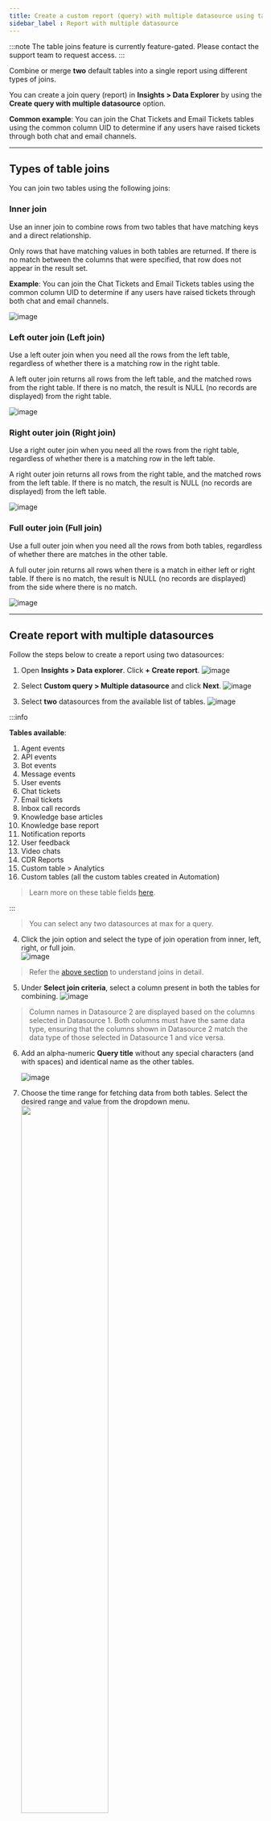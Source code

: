 ```yaml
---
title: Create a custom report (query) with multiple datasource using table join   
sidebar_label : Report with multiple datasource   
---
```


:::note
The table joins feature is currently feature-gated. Please contact the support team to request access.
:::

Combine or merge **two** default tables into a single report using different types of joins.

You can create a join query (report) in **Insights > Data Explorer** by using the **Create query with multiple datasource** option. 

**Common example**: You can join the Chat Tickets and Email Tickets tables using the common column UID to determine if any users have raised tickets through both chat and email channels.

-----------

## <a name="joins"></a>  Types of table joins 

You can join two tables using the following joins: 

### Inner join

Use an inner join to combine rows from two tables that have matching keys and a direct relationship.

Only rows that have matching values in both tables are returned. If there is no match between the columns that were specified, that row does not appear in the result set.


**Example**: You can join the Chat Tickets and Email Tickets tables using the common column UID to determine if any users have raised tickets through both chat and email channels.

![image](https://imgur.com/tSmp8y8.png)

### Left outer join (Left join)

Use a left outer join when you need all the rows from the left table, regardless of whether there is a matching row in the right table.

A left outer join returns all rows from the left table, and the matched rows from the right table. If there is no match, the result is NULL (no records are displayed) from the right table.

![image](https://imgur.com/CPMudRl.png)

### Right outer join (Right join)

Use a right outer join when you need all the rows from the right table, regardless of whether there is a matching row in the left table.

A right outer join returns all rows from the right table, and the matched rows from the left table. If there is no match, the result is NULL (no records are displayed) from the left table.

![image](https://imgur.com/IyuHlaW.png)


### Full outer join (Full join)

Use a full outer join when you need all the rows from both tables, regardless of whether there are matches in the other table.

A full outer join returns all rows when there is a match in either left or right table. If there is no match, the result is NULL (no records are displayed) from the side where there is no match.

![image](https://imgur.com/w8GqojC.png)

--------------

## Create report with multiple datasources

Follow the steps below to create a report using two datasources:

1. Open **Insights > Data explorer**. Click **+ Create report**. 
    ![image](https://imgur.com/3RfOC0d.png)
              
2. Select **Custom query > Multiple datasource** and click **Next**. 
    ![image](https://imgur.com/TJVugCV.png)              
3. Select **two** datasources from the available list of tables.
    ![image](https://imgur.com/fUFx1pD.png)

:::info

**Tables available**: 
1. Agent events
2. API events
3. Bot events
4. Message events
5. User events
6. Chat tickets
7. Email tickets
8. Inbox call records
9. Knowledge base articles
10. Knowledge base report
11. Notification reports
12. User feedback
13. Video chats
14. CDR Reports
15. Custom table > Analytics
16. Custom tables (all the custom tables created in Automation)

> Learn more on these table fields [here](https://docs.yellow.ai/docs/cookbooks/insights/eventdescriptions). 


:::

> You can select any two datasources at max for a query.

4. Click the join option and select the type of join operation from inner, left, right, or full join.      
    ![image](https://imgur.com/k3pXget.png)        

> Refer the [above section](#types-of-table-joins)  to understand joins in detail. 


5. Under **Select join criteria**, select a column present in both the tables for combining. 
    ![image](https://imgur.com/ZrOp89N.png)        

> Column names in Datasource 2 are displayed based on the columns selected in Datasource 1. Both columns must have the same data type, ensuring that the columns shown in Datasource 2 match the data type of those selected in Datasource 1 and vice versa.

6. Add an alpha-numeric **Query title** without any special characters (and with spaces) and identical name as the other tables. 

    ![image](https://imgur.com/hVzAeBw.png)

7. Choose the time range for fetching data from both tables. Select the desired range and value from the dropdown menu.        
    <img src="https://imgur.com/dB4cbtB.png" width="60%"/>

    ![image](https://imgur.com/XRjyUss.png)


> When selecting Previous X days, you can choose to include or exclude the current date (today) while fetching the data via the checkbox as shown above.

8. With column projection, you can choose which columns from each datasource to include in the joined table:
    - To deselect a column, click the cancel option next to the column name.
    - To select a column, pick a column name from the dropdown list.

    ![image](https://imgur.com/r5U28z7.png)

    ![image](https://imgur.com/60mksGY.png)

9. Click **Create** to generate a report. 

----

### Report progress 


On the Data explorer page, you can see the number of reports that are being generated (queries that are in progress). 
    ![image](https://imgur.com/dUtsjww.png)


------

### Alerts 

You don’t need to stay on the page after clicking **Create**; you are free to navigate to other pages. The process runs asynchronously, and you will receive a notification once it’s complete.

- Admins and Developers will have access to create and use the reports. 
- Database Viewer can view the reports.

All users with AI agent (Bot) access can view the notification on the **Notifications tab** 
    ![image](https://imgur.com/yDr0hf4.png)


----------------

### Report generation 

The **Query queue** page displays all reports created by joining tables. 
* While a report is being generated, it appears under **Running queries** along with its status, and you have the option to cancel the generation. 
* **Past queries** can also be viewed. 
* The time taken to generate the report and its creation time are displayed.

![image](https://imgur.com/8iSwvI3.png)

> If query fails, retry with lower time range (example: Time-range as 2 months instead of 2 years). 

A merged table is generated with data from the selected time range, you can add **Filters** to the report and **Summarise/Visualise** it. 

> You can Export the generated table as a CSV. 

-----

### Add filters

To filter the table data:

1. Click **Filters**.
2. Choose filters for each table separately.
    ![image](https://imgur.com/2E1pGS3.png)
3. Add filter data for the required fields and click **Apply filter**.
   ![image](https://imgur.com/ghQjpw3.png)          


----------


## Limitations of a table join

1. Only two tables can be joined.  
2. Table binning is not supported while filtering the tables.
3. You cannot add custom formulas to a report created by joining 2 tables. 




